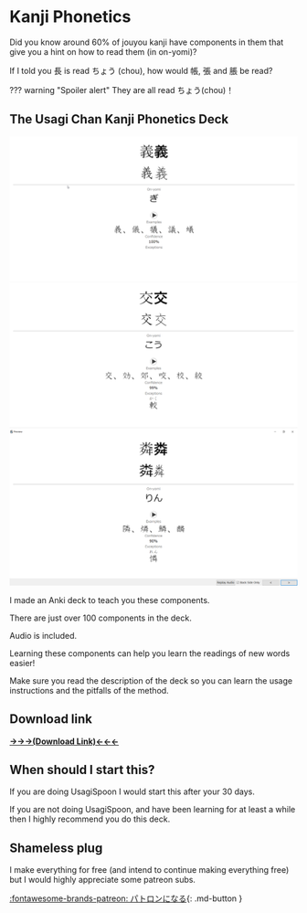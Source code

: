 # Kanji Phonetics

Did you know around 60% of jouyou kanji have components in them that give you a hint on how to read them (in on-yomi)?  

If I told you 長 is read ちょう (chou), how would 帳, 張 and 脹 be read?  

??? warning "Spoiler alert"
	They are all read ちょう(chou)！

## The Usagi Chan Kanji Phonetics Deck  

![gi](img/kanji_phonetics.png)  
![kou](img/kanji_phonetics2.png)  
![rin](img/kanji_phonetics3.png)  

I made an Anki deck to teach you these components.  

There are just over 100 components in the deck.  

Audio is included.  

Learning these components can help you learn the readings of new words easier!  

Make sure you read the description of the deck so you can learn the usage instructions and the pitfalls of the method.  

## Download link  
[**→→→(Download Link)←←←**](https://drive.google.com/file/d/12Zb3-oBQAgsdMRyapRUYv23_0gnHIRY3/view?usp=share_link)  

## When should I start this?  

If you are doing UsagiSpoon I would start this after your 30 days.  

If you are not doing UsagiSpoon, and have been learning for at least a while then I highly recommend you do this deck.  

## Shameless plug  

I make everything for free (and intend to continue making everything free) but I would highly appreciate some patreon subs.  

[:fontawesome-brands-patreon: パトロンになる](https://www.patreon.com/shoui){: .md-button }  





